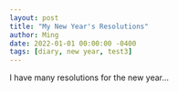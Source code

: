 ```yaml
---
layout: post
title: "My New Year's Resolutions"
author: Ming
date: 2022-01-01 00:00:00 -0400
tags: [diary, new year, test3]
---
```


I have many resolutions for the new year...